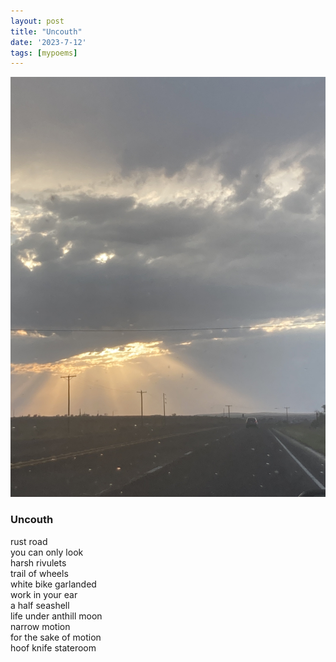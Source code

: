 ```yaml
---
layout: post
title: "Uncouth"
date: '2023-7-12'
tags: [mypoems]
---
```


![marfa](/assets/marfa.jpg)

<h3>Uncouth</h3>

rust road<br>
you can only look<br>
harsh rivulets<br>
trail of wheels<br>
white bike garlanded<br>
work in your ear <br>
a half seashell <br>
life under anthill moon<br>
narrow motion<br>
for the sake of motion<br>
hoof knife stateroom